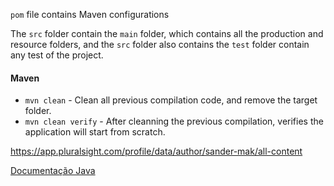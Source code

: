 `pom` file contains Maven configurations  

The `src` folder contain the `main` folder, which contains all the production and resource folders, and the `src` folder also contains the `test` folder contain any test of the project.     

#### Maven  
- `mvn clean` - Clean all previous compilation code, and remove the target folder.  
- `mvn clean verify` - After cleanning the previous compilation, verifies the application will start from scratch.  

https://app.pluralsight.com/profile/data/author/sander-mak/all-content


[Documentação Java](https://docs.oracle.com/en/java/javase/17/docs/api/)